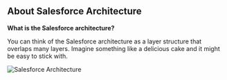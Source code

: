 ## About Salesforce Architecture

**What is the Salesforce architecture?**

You can think of the Salesforce architecture as a layer structure that overlaps many layers. Imagine something like a delicious cake and it might be easy to stick with.

![Salesforce Architecture](./images/structure-1.png "Salesforce Architecture")